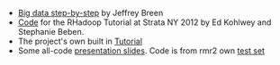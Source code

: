 * [Big data step-by-step](https://jeffreybreen.wordpress.com/2012/03/10/big-data-step-by-step-slides/) by Jeffrey Breen
* [Code](https://github.com/ekohlwey/rhadoop-examples) for the RHadoop Tutorial at Strata NY 2012 by Ed Kohlwey and Stephanie Beben.
* The project's own built in [Tutorial](https://github.com/RevolutionAnalytics/RHadoop/blob/master/rmr2/docs/tutorial.md)
* Some all-code [presentation slides](http://htmlpreview.github.com/?https://github.com/RevolutionAnalytics/RHadoop/blob/master/rmr2/docs/tutorial-slides/tutorial-slides.html). Code is from rmr2 own [test set](https://github.com/RevolutionAnalytics/RHadoop/tree/master/rmr2/pkg/tests) 